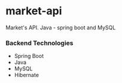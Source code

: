# market-api
Market's API. Java - spring boot and MySQL

### Backend Technologies

- Spring Boot
- Java
- MySQL
- Hibernate
